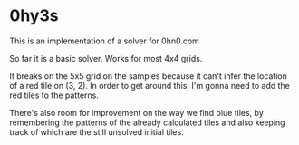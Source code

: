 # 0hy3s
This is an implementation of a solver for 0hn0.com

So far it is a basic solver. Works for most 4x4 grids.

It breaks on the 5x5 grid on the samples because it can't infer the location of a red tile on (3, 2). In order to get around this, I'm gonna need to add the red tiles to the patterns.

There's also room for improvement on the way we find blue tiles, by remembering the patterns of the already calculated tiles and also keeping track of which are the still unsolved initial tiles.
